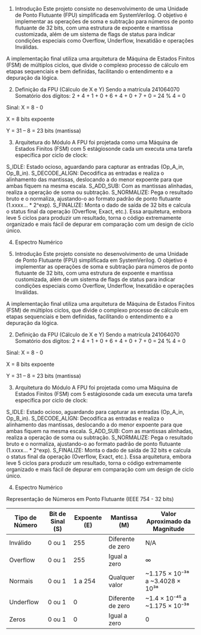 
1. Introdução
Este projeto consiste no desenvolvimento de uma Unidade de Ponto Flutuante (FPU) simplificada em SystemVerilog. O objetivo é implementar as operações de soma e subtração para números de ponto flutuante de 32 bits, com uma estrutura de expoente e mantissa customizada, além de um sistema de flags de status para indicar condições especiais como Overflow, Underflow, Inexatidão e operações Inválidas.

A implementação final utiliza uma arquitetura de Máquina de Estados Finitos (FSM) de múltiplos ciclos, que divide o complexo processo de cálculo em etapas sequenciais e bem definidas, facilitando o entendimento e a depuração da lógica.

2. Definição da FPU (Cálculo de X e Y)
Sendo a matrícula 241064070
Somatório dos dígitos: 2 + 4 + 1 + 0 + 6 + 4 + 0 + 7 + 0 = 24 % 4 = 0

Sinal: X = 8 - 0

X = 8 bits expoente

Y = 31 – 8 = 23 bits (mantissa)

3. Arquitetura do Módulo
A FPU foi projetada como uma Máquina de Estados Finitos (FSM) com 5 estágiosonde cada um executa uma tarefa específica por ciclo de clock:

S_IDLE: Estado ocioso, aguardando para capturar as entradas (Op_A_in, Op_B_in).
S_DECODE_ALIGN: Decodifica as entradas e realiza o alinhamento das mantissas, deslocando a do menor expoente para que ambas fiquem na mesma escala.
S_ADD_SUB: Com as mantissas alinhadas, realiza a operação de soma ou subtração.
S_NORMALIZE: Pega o resultado bruto e o normaliza, ajustando-o ao formato padrão de ponto flutuante (1.xxxx... * 2^exp).
S_FINALIZE: Monta o dado de saída de 32 bits e calcula o status final da operação (Overflow, Exact, etc.).
Essa arquitetura, embora leve 5 ciclos para produzir um resultado, torna o código extremamente organizado e mais fácil de depurar em comparação com um design de ciclo único.

4. Espectro Numérico

1. Introdução
Este projeto consiste no desenvolvimento de uma Unidade de Ponto Flutuante (FPU) simplificada em SystemVerilog. O objetivo é implementar as operações de soma e subtração para números de ponto flutuante de 32 bits, com uma estrutura de expoente e mantissa customizada, além de um sistema de flags de status para indicar condições especiais como Overflow, Underflow, Inexatidão e operações Inválidas.

A implementação final utiliza uma arquitetura de Máquina de Estados Finitos (FSM) de múltiplos ciclos, que divide o complexo processo de cálculo em etapas sequenciais e bem definidas, facilitando o entendimento e a depuração da lógica.

2. Definição da FPU (Cálculo de X e Y)
Sendo a matrícula 241064070
Somatório dos dígitos: 2 + 4 + 1 + 0 + 6 + 4 + 0 + 7 + 0 = 24 % 4 = 0

Sinal: X = 8 - 0

X = 8 bits expoente

Y = 31 – 8 = 23 bits (mantissa)

3. Arquitetura do Módulo
A FPU foi projetada como uma Máquina de Estados Finitos (FSM) com 5 estágiosonde cada um executa uma tarefa específica por ciclo de clock:

S_IDLE: Estado ocioso, aguardando para capturar as entradas (Op_A_in, Op_B_in).
S_DECODE_ALIGN: Decodifica as entradas e realiza o alinhamento das mantissas, deslocando a do menor expoente para que ambas fiquem na mesma escala.
S_ADD_SUB: Com as mantissas alinhadas, realiza a operação de soma ou subtração.
S_NORMALIZE: Pega o resultado bruto e o normaliza, ajustando-o ao formato padrão de ponto flutuante (1.xxxx... * 2^exp).
S_FINALIZE: Monta o dado de saída de 32 bits e calcula o status final da operação (Overflow, Exact, etc.).
Essa arquitetura, embora leve 5 ciclos para produzir um resultado, torna o código extremamente organizado e mais fácil de depurar em comparação com um design de ciclo único.

4. Espectro Numérico

Representação de Números em Ponto Flutuante (IEEE 754 - 32 bits)

| Tipo de Número      | Bit de Sinal (S) | Expoente (E) | Mantissa (M)         | Valor Aproximado da Magnitude                       |
|---------------------|------------------|--------------|----------------------|-----------------------------------------------------|
| Inválido            | 0 ou 1           | 255          | Diferente de zero    | N/A                                                 |
| Overflow            | 0 ou 1           | 255          | Igual a zero         | ∞                                                   |
| Normais             | 0 ou 1           | 1 a 254      | Qualquer valor       | ~1.175 × 10⁻³⁸ a ~3.4028 × 10³⁸                     |
| Underflow           | 0 ou 1           | 0            | Diferente de zero    | ~1.4 × 10⁻⁴⁵ a ~1.175 × 10⁻³⁸                       |
| Zeros               | 0 ou 1           | 0            | Igual a zero         | 0                                                   |


